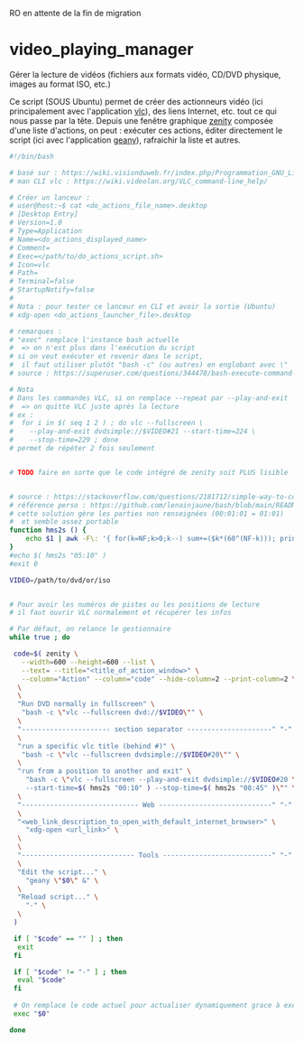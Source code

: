 RO en attente de la fin de migration









































# video_playing_manager
Gérer la lecture de vidéos (fichiers aux formats vidéo, CD/DVD physique, images au format ISO, etc.)

Ce script (SOUS Ubuntu) permet de créer des actionneurs vidéo (ici principalement 
avec l'application [vlc](http://doc.ubuntu-fr.org/vlc)), 
des liens Internet, etc. tout ce qui nous 
passe par la tête. Depuis une fenêtre graphique [zenity](http://doc.ubuntu-fr.org/zenity) 
composée d'une liste d'actions, on peut : exécuter ces actions, éditer 
directement le script (ici avec l'application [geany](http://doc.ubuntu-fr.org/geany)), 
rafraichir la liste et autres.
```sh
#!/bin/bash

# basé sur : https://wiki.visionduweb.fr/index.php/Programmation_GNU_Linux_Zenity
# man CLI vlc : https://wiki.videolan.org/VLC_command-line_help/

# Créer un lanceur :
# user@host:~$ cat <do_actions_file_name>.desktop
# [Desktop Entry]
# Version=1.0
# Type=Application
# Name=<do_actions_displayed_name>
# Comment=
# Exec=</path/to/do_actions_script.sh>
# Icon=vlc
# Path=
# Terminal=false
# StartupNotify=false
#
# Nota : pour tester ce lanceur en CLI et avoir la sortie (Ubuntu)
# xdg-open <do_actions_launcher_file>.desktop

# remarques :
# "exec" remplace l'instance bash actuelle 
#  => on n'est plus dans l'exécution du script
# si on veut exécuter et revenir dans le script, 
#  il faut utiliser plutôt "bash -c" (ou autres) en englobant avec \" 
# source : https://superuser.com/questions/344478/bash-execute-command-given-in-commandline-and-dont-exit/344481#344481

# Nota
# Dans les commandes VLC, si on remplace --repeat par --play-and-exit 
#  => on quitte VLC juste après la lecture 
# ex : 
#  for i in $( seq 1 2 ) ; do vlc --fullscreen \
#    --play-and-exit dvdsimple://$VIDEO#21 --start-time=224 \
#    --stop-time=229 ; done
# permet de répéter 2 fois seulement


# TODO faire en sorte que le code intégré de zenity soit PLUS lisible


# source : https://stackoverflow.com/questions/2181712/simple-way-to-convert-hhmmss-hoursminutesseconds-split-seconds-to-seconds/48032950#48032950
# référence perso : https://github.com/lenainjaune/bash/blob/main/README.md
# cette solution gère les parties non renseignées (00:01:01 = 01:01)
#  et semble assez portable
function hms2s () {
	echo $1 | awk -F\: '{ for(k=NF;k>0;k--) sum+=($k*(60^(NF-k))); print sum }'
}
#echo $( hms2s "05:10" )
#exit 0

VIDEO=/path/to/dvd/or/iso


# Pour avoir les numéros de pistes ou les positions de lecture
# il faut ouvrir VLC normalement et récupérer les infos

# Par défaut, on relance le gestionnaire
while true ; do

 code=$( zenity \
   --width=600 --height=600 --list \
   --text= --title="<title_of_action_window>" \
   --column="Action" --column="code" --hide-column=2 --print-column=2 \
  \
  \
  "Run DVD normally in fullscreen" \
   "bash -c \"vlc --fullscreen dvd://$VIDEO\"" \
  \
  "---------------------- section separator ---------------------" "-" \
  \
  "run a specific vlc title (behind #)" \
   "bash -c \"vlc --fullscreen dvdsimple://$VIDEO#20\"" \
  \
  "run from a position to another and exit" \
    "bash -c \"vlc --fullscreen --play-and-exit dvdsimple://$VIDEO#20 \
    --start-time=$( hms2s "00:10" ) --stop-time=$( hms2s "08:45" )\"" \
  \
  "----------------------------- Web ----------------------------" "-" \
  \
  "<web_link_description_to_open_with_default_internet_browser>" \
    "xdg-open <url_link>" \
  \
  \
  "---------------------------- Tools ---------------------------" "-" \
  \
  "Edit the script..." \
    "geany \"$0\" &" \
  \
  "Reload script..." \
    "-" \
  \
 )

 if [ "$code" == "" ] ; then
  exit
 fi

 if [ "$code" != "-" ] ; then
  eval "$code"
 fi
 
 # On remplace le code actuel pour actualiser dynamiquement grace à exec
 exec "$0"

done
```
